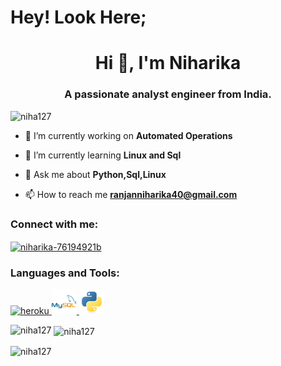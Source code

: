 # Hey! Look Here;
<h1 align="center">Hi 👋, I'm Niharika</h1>
<h3 align="center">A passionate analyst engineer from India.</h3>
<p align="left"> <img src="https://komarev.com/ghpvc/?username=niha127&label=Profile%20views&color=0e75b6&style=flat" alt="niha127" /> </p>

- 🔭 I’m currently working on **Automated Operations**

- 🌱 I’m currently learning **Linux and Sql**

- 💬 Ask me about **Python,Sql,Linux**

- 📫 How to reach me **ranjanniharika40@gmail.com**

<h3 align="left">Connect with me:</h3>
<p align="left">
<a href="https://linkedin.com/in/niharika-76194921b" target="blank"><img align="center" src="https://raw.githubusercontent.com/rahuldkjain/github-profile-readme-generator/master/src/images/icons/Social/linked-in-alt.svg" alt="niharika-76194921b" height="30" width="40" /></a>
</p>

<h3 align="left">Languages and Tools:</h3>
<p align="left"> <a href="https://heroku.com" target="_blank" rel="noreferrer"> <img src="https://www.vectorlogo.zone/logos/heroku/heroku-icon.svg" alt="heroku" width="40" height="40"/> </a> <a href="https://www.mysql.com/" target="_blank" rel="noreferrer"> <img src="https://raw.githubusercontent.com/devicons/devicon/master/icons/mysql/mysql-original-wordmark.svg" alt="mysql" width="40" height="40"/> </a> <a href="https://www.python.org" target="_blank" rel="noreferrer"> <img src="https://raw.githubusercontent.com/devicons/devicon/master/icons/python/python-original.svg" alt="python" width="40" height="40"/> </a> </p>

<p><img align="left" src="https://github-readme-stats.vercel.app/api/top-langs?username=niha127&show_icons=true&locale=en&layout=compact" alt="niha127" /></p>

<p>&nbsp;<img align="center" src="https://github-readme-stats.vercel.app/api?username=niha127&show_icons=true&locale=en" alt="niha127" /></p>

<p><img align="center" src="https://github-readme-streak-stats.herokuapp.com/?user=niha127&" alt="niha127" /></p>
